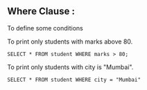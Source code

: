 ## Where Clause :  
To define some conditions  

 To print only students with marks above 80.
```
SELECT * FROM student WHERE marks > 80;
```

 To print only students with city is "Mumbai".
```
SELECT * FROM student WHERE city = "Mumbai"
```

